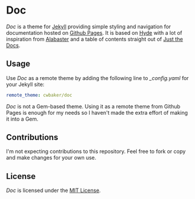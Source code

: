 # Doc

*Doc* is a theme for [Jekyll](https://jekyllrb.com) providing simple styling and navigation for documentation hosted on [Github Pages](https://pages.github.com/).  It is based on [Hyde](https://hyde.getpoole.com/) with a lot of inspiration from [Alabaster](https://alabaster.readthedocs.io/en/latest/) and a table of contents straight out of [Just the Docs](https://github.com/pmarsceill/just-the-docs).

## Usage

Use *Doc* as a remote theme by adding the following line to *_config.yaml* for your Jekyll site:

~~~yaml
remote_theme: cwbaker/doc
~~~

*Doc* is not a Gem-based theme.  Using it as a remote theme from Github Pages is enough for my needs so I haven't made the extra effort of making it into a Gem.

## Contributions

I'm not expecting contributions to this repository.  Feel free to fork or copy and make changes for your own use.

## License

*Doc* is licensed under the [MIT License](http://www.opensource.org/licenses/MIT).
